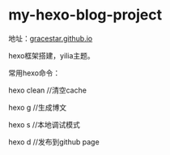 # my-hexo-blog-project

地址：[gracestar.github.io](https://gracestar.github.io/)

hexo框架搭建，yilia主题。

常用hexo命令：

hexo clean //清空cache

hexo g //生成博文

hexo s //本地调试模式

hexo d //发布到github page
